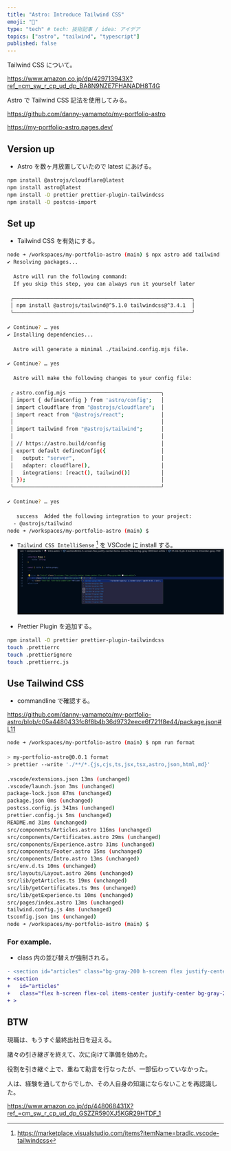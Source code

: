 ```yaml
---
title: "Astro: Introduce Tailwind CSS"
emoji: "🎨"
type: "tech" # tech: 技術記事 / idea: アイデア
topics: ["astro", "tailwind", "typescript"]
published: false
---
```

Tailwind CSS について。

https://www.amazon.co.jp/dp/429713943X?ref_=cm_sw_r_cp_ud_dp_BA8N9NZE7FHANADH8T4G

Astro で Tailwind CSS 記法を使用してみる。

https://github.com/danny-yamamoto/my-portfolio-astro

https://my-portfolio-astro.pages.dev/

## Version up
- Astro を数ヶ月放置していたので latest にあげる。
```bash
npm install @astrojs/cloudflare@latest
npm install astro@latest
npm install -D prettier prettier-plugin-tailwindcss
npm install -D postcss-import
```

## Set up
- Tailwind CSS を有効にする。
```bash
node ➜ /workspaces/my-portfolio-astro (main) $ npx astro add tailwind
✔ Resolving packages...

  Astro will run the following command:
  If you skip this step, you can always run it yourself later

 ╭──────────────────────────────────────────────────────────╮
 │ npm install @astrojs/tailwind@^5.1.0 tailwindcss@^3.4.1  │
 ╰──────────────────────────────────────────────────────────╯

✔ Continue? … yes
✔ Installing dependencies...

  Astro will generate a minimal ./tailwind.config.mjs file.

✔ Continue? … yes

  Astro will make the following changes to your config file:

 ╭ astro.config.mjs ──────────────────────────────╮
 │ import { defineConfig } from 'astro/config';   │
 │ import cloudflare from "@astrojs/cloudflare";  │
 │ import react from "@astrojs/react";            │
 │                                                │
 │ import tailwind from "@astrojs/tailwind";      │
 │                                                │
 │ // https://astro.build/config                  │
 │ export default defineConfig({                  │
 │   output: "server",                            │
 │   adapter: cloudflare(),                       │
 │   integrations: [react(), tailwind()]          │
 │ });                                            │
 ╰────────────────────────────────────────────────╯

✔ Continue? … yes
  
   success  Added the following integration to your project:
  - @astrojs/tailwind
node ➜ /workspaces/my-portfolio-astro (main) $ 
```

- `Tailwind CSS IntelliSense` [^1] を VSCode に install する。
![alt text](/images/fd3b6d51ab75b7-a.png)

- Prettier Plugin を追加する。
```bash
npm install -D prettier prettier-plugin-tailwindcss
touch .prettierrc
touch .prettierignore
touch .prettierrc.js
```

## Use Tailwind CSS
- commandline で確認する。

https://github.com/danny-yamamoto/my-portfolio-astro/blob/c05a4480433fc8f8b4b36d9732eece6f721f8e44/package.json#L11

```bash
node ➜ /workspaces/my-portfolio-astro (main) $ npm run format

> my-portfolio-astro@0.0.1 format
> prettier --write './**/*.{js,cjs,ts,jsx,tsx,astro,json,html,md}'

.vscode/extensions.json 13ms (unchanged)
.vscode/launch.json 3ms (unchanged)
package-lock.json 87ms (unchanged)
package.json 0ms (unchanged)
postcss.config.js 341ms (unchanged)
prettier.config.js 5ms (unchanged)
README.md 31ms (unchanged)
src/components/Articles.astro 116ms (unchanged)
src/components/Certificates.astro 29ms (unchanged)
src/components/Experience.astro 31ms (unchanged)
src/components/Footer.astro 15ms (unchanged)
src/components/Intro.astro 13ms (unchanged)
src/env.d.ts 10ms (unchanged)
src/layouts/Layout.astro 26ms (unchanged)
src/lib/getArticles.ts 19ms (unchanged)
src/lib/getCertificates.ts 9ms (unchanged)
src/lib/getExperience.ts 10ms (unchanged)
src/pages/index.astro 13ms (unchanged)
tailwind.config.js 4ms (unchanged)
tsconfig.json 1ms (unchanged)
node ➜ /workspaces/my-portfolio-astro (main) $
```

### For example.
- class 内の並び替えが強制される。
```diff
- <section id="articles" class="bg-gray-200 h-screen flex justify-center items-center flex-col">
+ <section
+   id="articles"
+   class="flex h-screen flex-col items-center justify-center bg-gray-200"
+ >
```

## BTW
現職は、もうすぐ最終出社日を迎える。

諸々の引き継ぎを終えて、次に向けて準備を始めた。

役割を引き継ぐ上で、重ねて助言を行なったが、一部伝わっていなかった。

人は、経験を通してからでしか、その人自身の知識にならないことを再認識した。

https://www.amazon.co.jp/dp/448068431X?ref_=cm_sw_r_cp_ud_dp_GSZZR590XJ5KGR29HTDF_1

[^1]: https://marketplace.visualstudio.com/items?itemName=bradlc.vscode-tailwindcss

